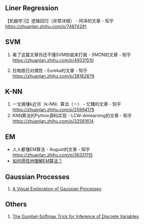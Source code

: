 
## Liner Regression

【机器学习】逻辑回归（非常详细） - 阿泽的文章 - 知乎 https://zhuanlan.zhihu.com/p/74874291

## SVM

1. 看了这篇文章你还不懂SVM你就来打我 - SMON的文章 - 知乎 https://zhuanlan.zhihu.com/p/49331510

2. 拉格朗日对偶性 - Eureka的文章 - 知乎 https://zhuanlan.zhihu.com/p/38182879



## K-NN

1. 一文搞懂k近邻（k-NN）算法（一） - 忆臻的文章 - 知乎 https://zhuanlan.zhihu.com/p/25994179
2. KNN算法的Python源码实现 - LCW-dmlearning的文章 - 知乎 https://zhuanlan.zhihu.com/p/32581614

## EM

* 人人都懂EM算法 - August的文章 - 知乎 https://zhuanlan.zhihu.com/p/36331115
* [如何感性地理解EM算法？](https://www.jianshu.com/p/1121509ac1dc )

## Gaussian Processes

1. [A Visual Exploration of Gaussian Processes](https://jgoertler.com/visual-exploration-gaussian-processes/)

##  Others

1. [The Gumbel-Softmax Trick for Inference of Discrete Variables](https://casmls.github.io/general/2017/02/01/GumbelSoftmax.html)





